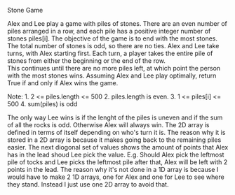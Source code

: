 Stone Game

Alex and Lee play a game with piles of stones.  There are an even number of piles arranged in a row, and each pile has a positive integer number of stones piles[i].
The objective of the game is to end with the most stones.  The total number of stones is odd, so there are no ties.
Alex and Lee take turns, with Alex starting first.  Each turn, a player takes the entire pile of stones from either the beginning or the end of the row.  
This continues until there are no more piles left, at which point the person with the most stones wins.
Assuming Alex and Lee play optimally, return True if and only if Alex wins the game.

Note:
    1.  2 <= piles.length <= 500
    2. piles.length is even.
    3. 1 <= piles[i] <= 500
    4. sum(piles) is odd


The only way Lee wins is if the lenght of the piles is uneven and if the sum of all the rocks is odd. Otherwise Alex will always win. The 2D array is defined in terms of itself depending on who's turn it is. The reason why it is stored in a 2D array is because it makes going back to the remaining piles easier. The next diogonal set of values shows the amount of points that Alex has in the lead shoud Lee pick the value. 
E.g. 
    Should Alex pick the leftmost pile of tocks and Lee picks the leftmost pile after that, Alex will be left with 2 points in the lead.
The reason why it's not done in a 1D array is because I would have to make 2 1D arrays, one for Alex and one for Lee to see where they stand. Instead I just use one 2D array to avoid that.
